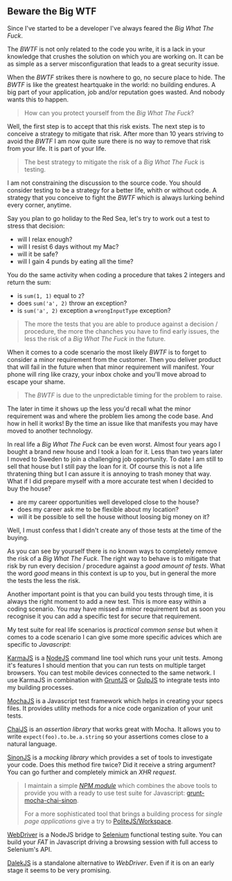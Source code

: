 Beware the Big WTF
---

Since I've started to be a developer I've always feared the _Big What The Fuck_. 

The _BWTF_ is not only related to the code you write, it is a lack in your knowledge that crushes the solution on which you are working on. It can be as simple as a server misconfiguration that leads to a great security issue.

When the _BWTF_ strikes there is nowhere to go, no secure place to hide. The _BWTF_ is like the greatest heartquake in the world: no building endures. A big part of your application, job and/or reputation goes wasted. And nobody wants this to happen.

> How can you protect yourself from the _Big What The Fuck_?

Well, the first step is to accept that this risk exists. The next step is to conceive a strategy to mitigate that risk. After more than 10 years striving to avoid the _BWTF_ I am now quite sure there is no way to remove that risk from your life. It is part of your life.

> The best strategy to mitigate the risk of a _Big What The Fuck_ is testing.

I am not constraining the discussion to the source code. You should consider testing to be a strategy for a better life, whith or without code. A strategy that you conceive to fight the _BWTF_ which is always lurking behind every corner, anytime.

Say you plan to go holiday to the Red Sea, let's try to work out a test to stress that decision:

- will I relax enough?
- will I resist 6 days without my Mac?
- will it be safe?
- will I gain 4 punds by eating all the time?

You do the same activity when coding a procedure that takes 2 integers and return the sum:

- is `sum(1, 1)` equal to `2`?
- does `sum('a', 2)` throw an exception?
- is `sum('a', 2)` exception a `wrongInputType` exception?

> The more the tests that you are able to produce against a decision / procedure, the more 
> the chanches you have to find early issues, the less the risk of a _Big What The Fuck_ 
> in the future.

When it comes to a code scenario the most likely _BWTF_ is to forget to consider a minor requirement from the customer. Then you deliver product that will fail in the future when that minor requirement will manifest. Your phone will ring like crazy, your inbox choke and you'll move abroad to escape your shame.

> The _BWTF_ is due to the unpredictable timing for the problem to raise. 

The later in time it shows up the less you'd recall what the minor requirement was and where the problem lies among the code base. And how in hell it works! By the time an issue like that manifests you may have moved to another technology.

In real life a _Big What The Fuck_ can be even worst. Almost four years ago I bought a brand new house and I took a loan for it. Less than two years later I moved to Sweden to join a challenging job opportunity. To date I am still to sell that house but I still pay the loan for it. Of course this is not a life thratening thing but I can assure it is annoying to trash money that way. What if I did prepare myself with a more accurate test when I decided to buy the house? 

- are my career opportunities well developed close to the house?
- does my career ask me to be flexible about my location?
- will it be possible to sell the house without loosing big money on it?

Well, I must confess that I didn't create any of those tests at the time of the buying.

As you can see by yourself there is no known ways to completely remove the risk of a _Big What The Fuck_. The right way to behave is to mitigate that risk by run every decision / procedure against a _good amount of tests_. What the word _good_ means in this context is up to you, but in general the more the tests the less the risk. 

Another important point is that you can build you tests through time, it is always the right moment to add a new test. This is more easy within a coding scenario. You may have missed a minor requirement but as soon you recognise it you can add a specific test for secure that requirement.

My test suite for real life scenarios is _practical common sense_ but when it comes to a code scenario I can give some more specific advices which are specific to _Javascript_:

[KarmaJS](http://karma-runner.github.io/0.12/index.html) is a [NodeJS](nodejs.org) command line tool which runs your unit tests. Among it's features I should mention that you can run tests on multiple target browsers. You can test mobile devices connected to the same network. I use KarmaJS in combination with [GruntJS](http://gruntjs.com/) or [GulpJS](http://gulpjs.com/) to integrate tests into my building processes.

[MochaJS](http://mochajs.org/) is a Javascript test framework which helps in creating your specs files. It provides utility methods for a nice code organization of your unit tests.

[ChaiJS](http://chaijs.com/) is an _assertion library_ that works great with Mocha. It allows you to write `expect(foo).to.be.a.string` so your assertions comes close to a natural language.

[SinonJS](http://sinonjs.org/) is a _mocking library_ which provides a set of tools to investigate your code. Does this method fire twice? Did it receive a string argument? You can go further and completely mimick an _XHR request_.

> I maintain a simple _[NPM module](npmjs.org)_ which combines the above tools to provide 
> you with a ready to use test suite for Javascript: 
> [grunt-mocha-chai-sinon](https://www.npmjs.com/package/grunt-mocha-chai-sinon).
>
> For a more sophisticated tool that brings a building process for _single page applications_
> give a try to [PoliteJS/Workspace](https://github.com/PoliteJS/workspace).


[WebDriver](http://www.webdriver.io/) is a NodeJS bridge to [Selenium](http://www.seleniumhq.org/) functional testing suite. You can build your _FAT_ in Javascript driving a browsing session with full access to Selenium's API.

[DalekJS](http://dalekjs.com/) is a standalone alternative to _WebDriver_. Even if it is on an early stage it seems to be very promising.






